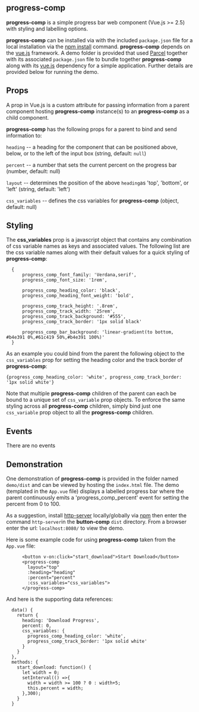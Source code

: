 ## progress-comp

**progress-comp** is a simple progress bar web component (Vue.js >= 2.5) with styling and labelling options.  

**progress-comp** can be installed via with the included `package.json` file for a local installation via the [npm install](https://docs.npmjs.com/cli/install.html "npm install") command.  **progress-comp** depends on the [vue.js](https://vuejs.org/ "Vue.js") framework.  A demo folder is provided that used [Parcel](https://parceljs.org/) together with its associated `package.json` file to bundle together  **progress-comp** along with its [vue.js](https://vuejs.org/ "Vue.js") dependency for a simple application.  Further details are provided below for running the demo.

## Props

A prop in Vue.js is a custom attribute for passing information from a parent component hosting **progress-comp** instance(s) to an **progress-comp** as a child component. 

**progress-comp** has the following props for a parent to bind and send information to:

`heading` -- a heading for the component that can be positioned above, below, or to the left of the input box (string, default: `null`)

`percent` -- a number that sets the current percent on the progress bar (number, default: null)

`layout` -- determines the position of the above `heading`as 'top', 'bottom', or 'left' (string, default: 'left')

`css_variables` -- defines the css variables for **progress-comp** (object, default: null)

## Styling

The **css_variables** prop is a javascript object that contains any combination of css variable names as keys and associated values.  The following list are the css variable names along with their default values for a quick styling of **progress-comp**:

```
  {
      progress_comp_font_family: 'Verdana,serif',
      progress_comp_font_size: '1rem',

      progress_comp_heading_color: 'black',
      progress_comp_heading_font_weight: 'bold',

      progress_comp_track_height: '.8rem',
      progress_comp_track_width: '25rem',
      progress_comp_track_background: '#555',
      progress_comp_track_border: '1px solid black'

      progress_comp_bar_background: 'linear-gradient(to bottom, #b4e391 0%,#61c419 50%,#b4e391 100%)'
  }
```

As an example you could bind from the parent the following object to the `css_variables` prop for setting the heading color and the track border of **progress-comp**:

```
{progress_comp_heading_color: 'white', progress_comp_track_border: '1px solid white'}
```

Note that multiple **progress-comp** children of the parent can each be bound to a unique set of `css_variable` prop objects. To enforce the same styling across all **progress-comp** children, simply  bind just one `css_variable` prop object to all the **progress-comp** children.

## Events

There are no events

## Demonstration

One demonstration of **progress-comp**  is provided in the folder named `demo/dist` and can be viewed by hosting the `index.html` file.  The demo (templated in the `App.vue` file) displays a labelled progress bar where the parent  continuously emits a 'progress_comp_percent' event for setting the percent from 0 to 100.

As a suggestion, install [http-server](https://www.npmjs.com/package/http-server "http-server") locally/globally via [npm](https://www.npmjs.com/ "npm") then enter the command `http-server`in the **button-comp** `dist` directory.  From a browser enter the url: `localhost:8080/` to view the demo.

Here is some example code for using **progress-comp** taken from the `App.vue` file:

```
      <button v-on:click="start_download">Start Download</button>   
      <progress-comp
      	layout="top"
        :heading="heading"
        :percent="percent"
        :css_variables="css_variables">
      </progress-comp>
```

And here is the supporting data references:

```
  data() {
    return {
      heading: 'Download Progress',
      percent: 0,
      css_variables: {
        progress_comp_heading_color: 'white',
        progress_comp_track_border: '1px solid white'
      }
    }
  },
  methods: {
    start_download: function() {
      let width = 0;
      setInterval(() =>{
        width = width >= 100 ? 0 : width+5;
        this.percent = width;
      },300);
    }
  }
```


